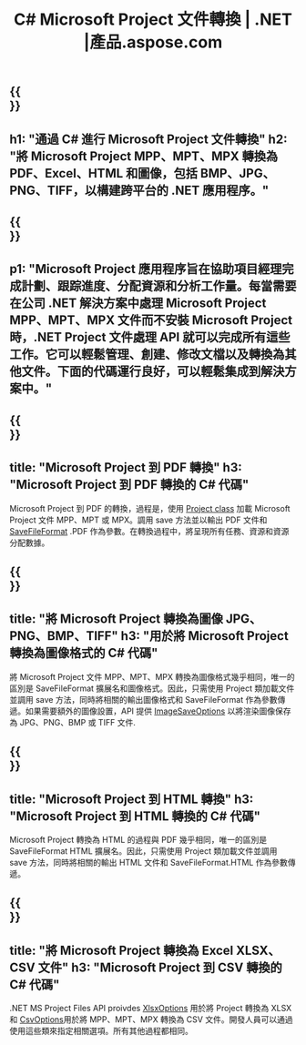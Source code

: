 ﻿---
translation: true
template: /templates/conversion_net.md
title: C# Microsoft Project 文件轉換 | .NET |產品.aspose.com
url: /net/conversion/
description: 通過 .NET 庫使用幾行 C# 代碼將 Microsoft Project MPP MPT MPX 轉換為 PDF HTML Excel 和圖像 JPG PNG BMP TIFF。
keywords: 任務轉換 api .net, 任務轉換 api .net, 任務轉換器 c# 集成
family: tasks
platformtag: net
feature: conversion
---

{{<section banner>}}
---
h1: "通過 C# 進行 Microsoft Project 文件轉換"
h2: "將 Microsoft Project MPP、MPT、MPX 轉換為 PDF、Excel、HTML 和圖像，包括 BMP、JPG、PNG、TIFF，以構建跨平台的 .NET 應用程序。"
---

{{<section overview>}}
---
p1: "Microsoft Project 應用程序旨在協助項目經理完成計劃、跟踪進度、分配資源和分析工作量。每當需要在公司 .NET 解決方案中處理 Microsoft Project MPP、MPT、MPX 文件而不安裝 Microsoft Project 時，.NET Project 文件處理 API 就可以完成所有這些工作。它可以輕鬆管理、創建、修改文檔以及轉換為其他文件。下面的代碼運行良好，可以輕鬆集成到解決方案中。"
---

{{<section feature1>}}
---
title: "Microsoft Project 到 PDF 轉換"
h3: "Microsoft Project 到 PDF 轉換的 C# 代碼"
---
Microsoft Project 到 PDF 的轉換，過程是，使用 [Project class](https://apireference.aspose.com/tasks/net/aspose.tasks/project) 加載 Microsoft Project 文件 MPP、MPT 或 MPX。調用 save 方法並以輸出 PDF 文件和 [SaveFileFormat](https://apireference.aspose.com/tasks/net/aspose.tasks.saving/savefileformat) .PDF 作為參數。在轉換過程中，將呈現所有任務、資源和資源分配數據。

{{<section feature2>}}
---
title: "將 Microsoft Project 轉換為圖像 JPG、PNG、BMP、TIFF"
h3: "用於將 Microsoft Project 轉換為圖像格式的 C# 代碼"
---

將 Microsoft Project 文件 MPP、MPT、MPX 轉換為圖像格式幾乎相同，唯一的區別是 SaveFileFormat 擴展名和圖像格式。因此，只需使用 Project 類加載文件並調用 save 方法，同時將相關的輸出圖像格式和 SaveFileFormat 作為參數傳遞。如果需要額外的圖像設置，API 提供 [ImageSaveOptions](https://apireference.aspose.com/tasks/net/aspose.tasks.saving/imagesaveoptions) 以將渲染圖像保存為 JPG、PNG、BMP 或 TIFF 文件.

{{<section feature3>}}
---
title: "Microsoft Project 到 HTML 轉換"
h3: "Microsoft Project 到 HTML 轉換的 C# 代碼"
---

Microsoft Project 轉換為 HTML 的過程與 PDF 幾乎相同，唯一的區別是 SaveFileFormat HTML 擴展名。因此，只需使用 Project 類加載文件並調用 save 方法，同時將相關的輸出 HTML 文件和 SaveFileFormat.HTML 作為參數傳遞。

{{<section feature4>}}
---
title: "將 Microsoft Project 轉換為 Excel XLSX、CSV 文件"
h3: "Microsoft Project 到 CSV 轉換的 C# 代碼"
---

.NET MS Project Files API proivdes [XlsxOptions](https://apireference.aspose.com/tasks/net/aspose.tasks.saving/xlsxoptions) 用於將 Project 轉換為 XLSX 和 [CsvOptions](https://apireference.aspose.com/tasks/net/aspose.tasks.saving/csvoptions)用於將 MPP、MPT、MPX 轉換為 CSV 文件。開發人員可以通過使用這些類來指定相關選項。所有其他過程都相同。